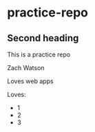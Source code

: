 # practice-repo
## Second heading
This is a practice repo

Zach Watson

Loves web apps

Loves:

- 1
- 2
- 3


